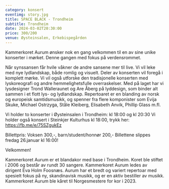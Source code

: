 ```yaml
---
category: konsert
eventimg: story.jpg
title: SPACE BLACK - Trondheim
subtitle: Trondheim
date: 2024-03-02T20:30:00
price: 300/200
venue: Øysteinsalen, Erkebispegården
---
```

Kammerkoret Aurum ønsker nok en gang velkommen til en av sine unike konserter i mørket. Denne gangen med fokus på verdensrommet.

Når synssansen får hvile våkner de andre sansene mer til live. Vi vil leke med nye lydlandskap, både romlig og visuelt. Deler av konserten vil foregå i komplett mørke. Vi vil også utforske den tradisjonelle konserten med lyskoreografi og andre hemmelighetsfulle overraskelser. Med på laget har vi lysdesigner Trond Walleraunet og Are Åberg på lyddesign, som binder alt sammen i et flott lys- og lydlandskap. Repertoaret er en blanding av norsk og europeisk samtidsmusikk, og spenner fra flere komponister som Evija Skuke, Michael Ostrzyga, Ståle Kleiberg, Elisabeth Anvik, Phillip Glass m.fl.

Vi holder to konserter i Øysteinsalen i Trondheim: kl 18:00 og kl 20:30
Vi holder også konsert i Steinkjer Kulturhus kl 18:00, trykk her: https://fb.me/e/75SZgukEz

Billettpris: Voksen 300,-, barn/student/honnør 200,-
Billettene slippes fredag 26.januar kl 16:00!

Velkommen!

Kammerkoret Aurum er et blandakor med base i Trondheim. Koret ble stiftet i 2006 og består av rundt 30 sangere. Kammerkoret Aurum ledes av dirigent Eva Holm Foosnæs. Aurum har et bredt og variert repertoar med spesielt fokus på ny, skandinavisk musikk, og er en aktiv bestiller av musikk. Kammerkoret Aurum ble kåret til Norgesmestere for kor i 2023.
